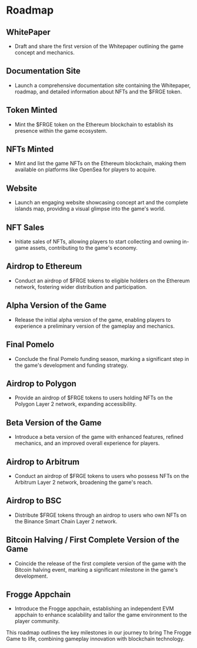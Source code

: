 # Roadmap

## WhitePaper
- Draft and share the first version of the Whitepaper outlining the game concept and mechanics.

## Documentation Site
- Launch a comprehensive documentation site containing the Whitepaper, roadmap, and detailed information about NFTs and the $FRGE token.

## Token Minted
- Mint the $FRGE token on the Ethereum blockchain to establish its presence within the game ecosystem.

## NFTs Minted
- Mint and list the game NFTs on the Ethereum blockchain, making them available on platforms like OpenSea for players to acquire.

## Website
- Launch an engaging website showcasing concept art and the complete islands map, providing a visual glimpse into the game's world.

## NFT Sales
- Initiate sales of NFTs, allowing players to start collecting and owning in-game assets, contributing to the game's economy.

## Airdrop to Ethereum
- Conduct an airdrop of $FRGE tokens to eligible holders on the Ethereum network, fostering wider distribution and participation.

## Alpha Version of the Game
- Release the initial alpha version of the game, enabling players to experience a preliminary version of the gameplay and mechanics.

## Final Pomelo
- Conclude the final Pomelo funding season, marking a significant step in the game's development and funding strategy.

## Airdrop to Polygon
- Provide an airdrop of $FRGE tokens to users holding NFTs on the Polygon Layer 2 network, expanding accessibility.

## Beta Version of the Game
- Introduce a beta version of the game with enhanced features, refined mechanics, and an improved overall experience for players.

## Airdrop to Arbitrum
- Conduct an airdrop of $FRGE tokens to users who possess NFTs on the Arbitrum Layer 2 network, broadening the game's reach.

## Airdrop to BSC
- Distribute $FRGE tokens through an airdrop to users who own NFTs on the Binance Smart Chain Layer 2 network.

## Bitcoin Halving / First Complete Version of the Game
- Coincide the release of the first complete version of the game with the Bitcoin halving event, marking a significant milestone in the game's development.

## Frogge Appchain
- Introduce the Frogge appchain, establishing an independent EVM appchain to enhance scalability and tailor the game environment to the player community.

This roadmap outlines the key milestones in our journey to bring The Frogge Game to life, combining gameplay innovation with blockchain technology.
